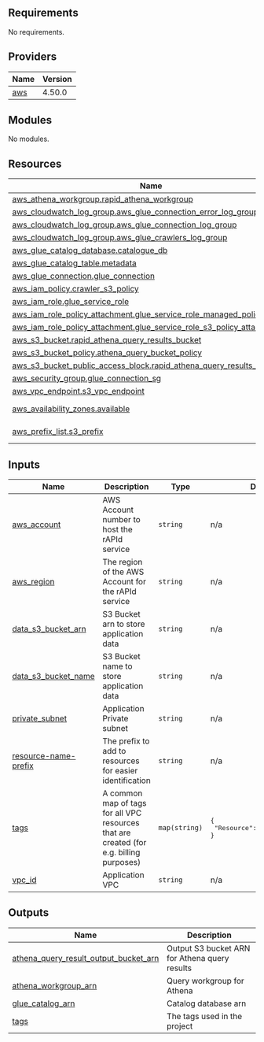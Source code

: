 <!-- BEGIN_TF_DOCS -->

## Requirements

No requirements.

## Providers

| Name                                             | Version |
| ------------------------------------------------ | ------- |
| <a name="provider_aws"></a> [aws](#provider_aws) | 4.50.0  |

## Modules

No modules.

## Resources

| Name                                                                                                                                                                             | Type        |
| -------------------------------------------------------------------------------------------------------------------------------------------------------------------------------- | ----------- |
| [aws_athena_workgroup.rapid_athena_workgroup](https://registry.terraform.io/providers/hashicorp/aws/latest/docs/resources/athena_workgroup)                                      | resource    |
| [aws_cloudwatch_log_group.aws_glue_connection_error_log_group](https://registry.terraform.io/providers/hashicorp/aws/latest/docs/resources/cloudwatch_log_group)                 | resource    |
| [aws_cloudwatch_log_group.aws_glue_connection_log_group](https://registry.terraform.io/providers/hashicorp/aws/latest/docs/resources/cloudwatch_log_group)                       | resource    |
| [aws_cloudwatch_log_group.aws_glue_crawlers_log_group](https://registry.terraform.io/providers/hashicorp/aws/latest/docs/resources/cloudwatch_log_group)                         | resource    |
| [aws_glue_catalog_database.catalogue_db](https://registry.terraform.io/providers/hashicorp/aws/latest/docs/resources/glue_catalog_database)                                      | resource    |
| [aws_glue_catalog_table.metadata](https://registry.terraform.io/providers/hashicorp/aws/latest/docs/resources/glue_catalog_table)                                                | resource    |
| [aws_glue_connection.glue_connection](https://registry.terraform.io/providers/hashicorp/aws/latest/docs/resources/glue_connection)                                               | resource    |
| [aws_iam_policy.crawler_s3_policy](https://registry.terraform.io/providers/hashicorp/aws/latest/docs/resources/iam_policy)                                                       | resource    |
| [aws_iam_role.glue_service_role](https://registry.terraform.io/providers/hashicorp/aws/latest/docs/resources/iam_role)                                                           | resource    |
| [aws_iam_role_policy_attachment.glue_service_role_managed_policy_attach](https://registry.terraform.io/providers/hashicorp/aws/latest/docs/resources/iam_role_policy_attachment) | resource    |
| [aws_iam_role_policy_attachment.glue_service_role_s3_policy_attach](https://registry.terraform.io/providers/hashicorp/aws/latest/docs/resources/iam_role_policy_attachment)      | resource    |
| [aws_s3_bucket.rapid_athena_query_results_bucket](https://registry.terraform.io/providers/hashicorp/aws/latest/docs/resources/s3_bucket)                                         | resource    |
| [aws_s3_bucket_policy.athena_query_bucket_policy](https://registry.terraform.io/providers/hashicorp/aws/latest/docs/resources/s3_bucket_policy)                                  | resource    |
| [aws_s3_bucket_public_access_block.rapid_athena_query_results_bucket](https://registry.terraform.io/providers/hashicorp/aws/latest/docs/resources/s3_bucket_public_access_block) | resource    |
| [aws_security_group.glue_connection_sg](https://registry.terraform.io/providers/hashicorp/aws/latest/docs/resources/security_group)                                              | resource    |
| [aws_vpc_endpoint.s3_vpc_endpoint](https://registry.terraform.io/providers/hashicorp/aws/latest/docs/resources/vpc_endpoint)                                                     | resource    |
| [aws_availability_zones.available](https://registry.terraform.io/providers/hashicorp/aws/latest/docs/data-sources/availability_zones)                                            | data source |
| [aws_prefix_list.s3_prefix](https://registry.terraform.io/providers/hashicorp/aws/latest/docs/data-sources/prefix_list)                                                          | data source |

## Inputs

| Name                                                                                          | Description                                                                             | Type          | Default                                           | Required |
| --------------------------------------------------------------------------------------------- | --------------------------------------------------------------------------------------- | ------------- | ------------------------------------------------- | :------: |
| <a name="input_aws_account"></a> [aws_account](#input_aws_account)                            | AWS Account number to host the rAPId service                                            | `string`      | n/a                                               |   yes    |
| <a name="input_aws_region"></a> [aws_region](#input_aws_region)                               | The region of the AWS Account for the rAPId service                                     | `string`      | n/a                                               |   yes    |
| <a name="input_data_s3_bucket_arn"></a> [data_s3_bucket_arn](#input_data_s3_bucket_arn)       | S3 Bucket arn to store application data                                                 | `string`      | n/a                                               |   yes    |
| <a name="input_data_s3_bucket_name"></a> [data_s3_bucket_name](#input_data_s3_bucket_name)    | S3 Bucket name to store application data                                                | `string`      | n/a                                               |   yes    |
| <a name="input_private_subnet"></a> [private_subnet](#input_private_subnet)                   | Application Private subnet                                                              | `string`      | n/a                                               |   yes    |
| <a name="input_resource-name-prefix"></a> [resource-name-prefix](#input_resource-name-prefix) | The prefix to add to resources for easier identification                                | `string`      | n/a                                               |   yes    |
| <a name="input_tags"></a> [tags](#input_tags)                                                 | A common map of tags for all VPC resources that are created (for e.g. billing purposes) | `map(string)` | <pre>{<br> "Resource": "data-f1-rapid"<br>}</pre> |    no    |
| <a name="input_vpc_id"></a> [vpc_id](#input_vpc_id)                                           | Application VPC                                                                         | `string`      | n/a                                               |   yes    |

## Outputs

| Name                                                                                                                                               | Description                                   |
| -------------------------------------------------------------------------------------------------------------------------------------------------- | --------------------------------------------- |
| <a name="output_athena_query_result_output_bucket_arn"></a> [athena_query_result_output_bucket_arn](#output_athena_query_result_output_bucket_arn) | Output S3 bucket ARN for Athena query results |
| <a name="output_athena_workgroup_arn"></a> [athena_workgroup_arn](#output_athena_workgroup_arn)                                                    | Query workgroup for Athena                    |
| <a name="output_glue_catalog_arn"></a> [glue_catalog_arn](#output_glue_catalog_arn)                                                                | Catalog database arn                          |
| <a name="output_tags"></a> [tags](#output_tags)                                                                                                    | The tags used in the project                  |

<!-- END_TF_DOCS -->
